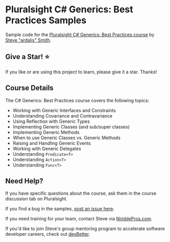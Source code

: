 # Pluralsight C# Generics: Best Practices Samples

Sample code for the [Pluralsight C# Generics: Best Practices course](https://www.pluralsight.com/courses/working-c-sharp-generics-best-practices) by [Steve "ardalis" Smith](https://pluralsight.com/authors/steve-smith).

## Give a Star! :star:

If you like or are using this project to learn, please give it a star. Thanks!

## Course Details

The C# Generics: Best Practices course covers the following topics:

* Working with Generic Interfaces and Constraints
* Understanding Covariance and Contravariance
* Using Reflection with Generic Types
* Implementing Generic Classes (and sub/super classes)
* Implementing Generic Methods
* When to use Generic Classes vs. Generic Methods
* Raising and Handling Generic Events
* Working with Generic Delegates
* Understanding `Predicate<T>`
* Understanding `Action<T>`
* Understanding `Func<T>`

## Need Help?

If you have specific questions about the course, ask them in the course discussion tab on Pluralsight.

If you find a bug in the samples, [post an issue here](https://github.com/ardalis/CSharpGenerics/issues).

If you need training for your team, contact Steve via [NimblePros.com](https://nimblepros.com).

If you'd like to join Steve's group mentoring program to accelerate software developer careers, check out [devBetter](https://devbetter.com).
